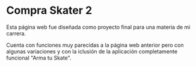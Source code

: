 # Compra Skater 2

Esta página web fue diseñada como proyecto final para una materia de mi carrera.

Cuenta con funciones muy parecidas a la página web anterior pero con algunas variaciones y con la iclusión de la aplicación completamente funcional "Arma tu Skate".
